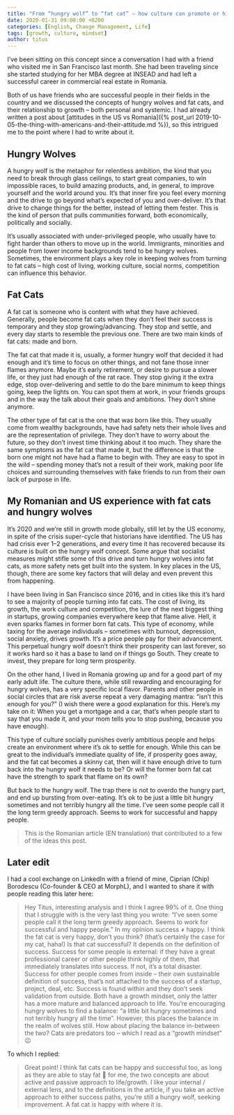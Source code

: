 ```yaml
---
title: "From “hungry wolf” to “fat cat” – how culture can promote or hinder growth"
date: 2020-01-31 09:00:00 +0200
categories: [English, Change Management, Life]
tags: [growth, culture, mindset]
author: titus
---
```


I’ve been sitting on this concept since a conversation I had with a friend who visited me in San Francisco last month. She had been traveling since she started studying for her MBA degree at INSEAD and had left a successful career in commercial real estate in Romania.

Both of us have friends who are successful people in their fields in the country and we discussed the concepts of hungry wolves and fat cats, and their relationship to growth – both personal and systemic. I had already written a post about [attitudes in the US vs Romania]({% post_url 2019-10-05-the-thing-with-americans-and-their-attitude.md %}), so this intrigued me to the point where I had to write about it.

## Hungry Wolves

A hungry wolf is the metaphor for relentless ambition, the kind that you need to break through glass ceilings, to start great companies, to win impossible races, to build amazing products, and, in general, to improve yourself and the world around you. It’s that inner fire you feel every morning and the drive to go beyond what’s expected of you and over-deliver. It’s that drive to change things for the better, instead of letting them fester. This is the kind of person that pulls communities forward, both economically, politically and socially.

It’s usually associated with under-privileged people, who usually have to fight harder than others to move up in the world. Immigrants, minorities and people from lower income backgrounds tend to be hungry wolves. Sometimes, the environment plays a key role in keeping wolves from turning to fat cats – high cost of living, working culture, social norms, competition can influence this behavior.

## Fat Cats

A fat cat is someone who is content with what they have achieved. Generally, people become fat cats when they don’t feel their success is temporary and they stop growing/advancing. They stop and settle, and every day starts to resemble the previous one. There are two main kinds of fat cats: made and born.

The fat cat that made it is, usually, a former hungry wolf that decided it had enough and it’s time to focus on other things, and not fane those inner flames anymore. Maybe it’s early retirement, or desire to pursue a slower life, or they just had enough of the rat race. They stop giving it the extra edge, stop over-delivering and settle to do the bare minimum to keep things going, keep the lights on. You can spot them at work, in your friends groups and in the way the talk about their goals and ambitions. They don’t shine anymore.

The other type of fat cat is the one that was born like this. They usually come from wealthy backgrounds, have had safety nets their whole lives and are the representation of privilege. They don’t have to worry about the future, so they don’t invest time thinking about it too much. They share the same symptoms as the fat cat that made it, but the difference is that the born one might not have had a flame to begin with. They are easy to spot in the wild – spending money that’s not a result of their work, making poor life choices and surrounding themselves with fake friends to run from their own lack of purpose in life.

## My Romanian and US experience with fat cats and hungry wolves

It’s 2020 and we’re still in growth mode globally, still let by the US economy, in spite of the crisis super-cycle that historians have identified. The US has had crisis ever 1–2 generations, and every time it has recovered because its culture is built on the hungry wolf concept. Some argue that socialist measures might stifle some of this drive and turn hungry wolves into fat cats, as more safety nets get built into the system. In key places in the US, though, there are some key factors that will delay and even prevent this from happening.

I have been living in San Francisco since 2016, and in cities like this it’s hard to see a majority of people turning into fat cats. The cost of living, its growth, the work culture and competition, the lure of the next biggest thing in startups, growing companies everywhere keep that flame alive. Hell, it even sparks flames in former born fat cats. This type of economy, while taxing for the average individuals – sometimes with burnout, depression, social anxiety, drives growth. It’s a price people pay for their advancement. This perpetual hungry wolf doesn’t think their prosperity can last forever, so it works hard so it has a base to land on if things go South. They create to invest, they prepare for long term prosperity.

On the other hand, I lived in Romania growing up and for a good part of my early adult life. The culture there, while still rewarding and encouraging for hungry wolves, has a very specific local flavor. Parents and other people in social circles that are risk averse repeat a very damaging mantra: “isn’t this enough for you?” (I wish there were a good explanation for this. Here’s my take on it: When you get a mortgage and a car, that’s when people start to say that you made it, and your mom tells you to stop pushing, because you have enough).

This type of culture socially punishes overly ambitious people and helps create an environment where it’s ok to settle for enough. While this can be great to the individual’s immediate quality of life, if prosperity goes away, and the fat cat becomes a skinny cat, then will it have enough drive to turn back into the hungry wolf it needs to be? Or will the former born fat cat have the strength to spark that flame on its own?

But back to the hungry wolf. The trap there is not to overdo the hungry part, and end up bursting from over-eating. It’s ok to be just a little bit hungry sometimes and not terribly hungry all the time. I’ve seen some people call it the long term greedy approach. Seems to work for successful and happy people.

> This is the Romanian article (EN translation) that contributed to a few of the ideas this post.

## Later edit

I had a cool exchange on LinkedIn with a friend of mine, Ciprian (Chip) Borodescu (Co-founder & CEO at MorphL), and I wanted to share it with people reading this later here:

> Hey Titus, interesting analysis and I think I agree 99% of it. One thing that I struggle with is the very last thing you wrote: “I’ve seen some people call it the long term greedy approach. Seems to work for successful and happy people.” In my opinion success ≠ happy. I think the fat cat is very happy, don’t you think? (that’s certainly the case for my cat, haha!) Is that cat successful? It depends on the definition of success. Success for some people is external: if they have a great professional career or other people think highly of them, that immediately translates into success. If not, it’s a total disaster. Success for other people comes from inside – their own sustainable definition of success, that’s not attached to the success of a startup, project, deal, etc. Success is found within and they don’t seek validation from outside. Both have a growth mindset, only the latter has a more mature and balanced approach to life. You’re encouraging hungry wolves to find a balance: “a little bit hungry sometimes and not terribly hungry all the time”. However, this places the balance in the realm of wolves still. How about placing the balance in-between the two? Cats are predators too – which I read as a “growth mindset” 😉

To which I replied:

> Great point! I think fat cats can be happy and successful too, as long as they are able to stay fat 🙂 for me, the two concepts are about active and passive approach to life/growth. I like your internal / external lens, and to the definitions in the article, if you take an active approach to either success paths, you’re still a hungry wolf, seeking improvement. A fat cat is happy with where it is.
